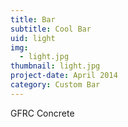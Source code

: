 ```yaml
---
title: Bar
subtitle: Cool Bar
uid: light
img:
  - light.jpg
thumbnail: light.jpg
project-date: April 2014
category: Custom Bar
---
```

GFRC Concrete 
